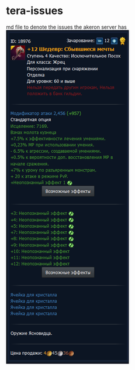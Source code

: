 # tera-issues
md file to denote the issues the akeron server has
![screen demo](https://github.com/spare-repo/tera-issues/blob/main/screens/Capture31.PNG)
